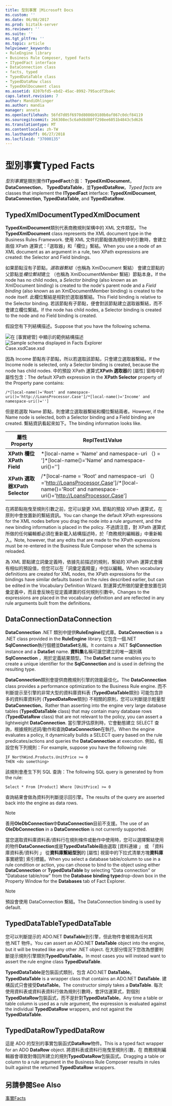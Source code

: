 ```yaml
---
title: 型別事實 |Microsoft Docs
ms.custom: ''
ms.date: 06/08/2017
ms.prod: biztalk-server
ms.reviewer: ''
ms.suite: ''
ms.tgt_pltfrm: ''
ms.topic: article
helpviewer_keywords:
- RuleEngine library
- Business Rule Composer, typed facts
- ITypedFact interface
- DataConnection class
- facts, typed
- TypedDataTable class
- TypedDataRow class
- TypedXmlDocument class
ms.assetid: 8207bfd5-ebd2-45ac-8992-795acdf3ba4c
caps.latest.revision: 7
author: MandiOhlinger
ms.author: mandia
manager: anneta
ms.openlocfilehash: 56fd7d05f6970d8086b9180b0af867c0dcf84119
ms.sourcegitcommit: 266308ec5c6a9d8d80ff298ee6051b4843c5d626
ms.translationtype: MT
ms.contentlocale: zh-TW
ms.lasthandoff: 06/27/2018
ms.locfileid: "37000135"
---
```

# <a name="typed-facts"></a><span data-ttu-id="40e7a-102">型別事實</span><span class="sxs-lookup"><span data-stu-id="40e7a-102">Typed Facts</span></span>
<span data-ttu-id="40e7a-103">*型別事實*是類別實作**ITypedFact**介面： **TypedXmlDocument**， **DataConnection**， **TypedDataTable**，並**TypedDataRow**。</span><span class="sxs-lookup"><span data-stu-id="40e7a-103">*Typed facts* are classes that implement the **ITypedFact** interface: **TypedXmlDocument**, **DataConnection**, **TypedDataTable**, and **TypedDataRow**.</span></span>  

## <a name="typedxmldocument"></a><span data-ttu-id="40e7a-104">TypedXmlDocument</span><span class="sxs-lookup"><span data-stu-id="40e7a-104">TypedXmlDocument</span></span>  
 <span data-ttu-id="40e7a-105">**TypedXmlDocument**類別代表商務規則架構中的 XML 文件類型。</span><span class="sxs-lookup"><span data-stu-id="40e7a-105">The **TypedXmlDocument** class represents the XML document type in the Business Rules Framework.</span></span> <span data-ttu-id="40e7a-106">使用 XML 文件的節點做為規則中的引數時，會建立兩個 XPath 運算式：「選取器」和「欄位」繫結。</span><span class="sxs-lookup"><span data-stu-id="40e7a-106">When you use a node of an XML document as an argument in a rule, two XPath expressions are created: the Selector and Field bindings.</span></span>  

 <span data-ttu-id="40e7a-107">如果節點沒有子節點，*選取器繫結*（也稱為 XmlDocument 繫結） 會建立節點的父節點並*欄位繫結*建立 （也稱為 XmlDocumentMember 繫結）節點本身。</span><span class="sxs-lookup"><span data-stu-id="40e7a-107">If the node has no child nodes, a *Selector binding* (also known as an XmlDocument binding) is created to the node's parent node and a *Field binding* (also known as an XmlDocumentMember binding) is created to the node itself.</span></span> <span data-ttu-id="40e7a-108">此欄位繫結是相對於選取器繫結。</span><span class="sxs-lookup"><span data-stu-id="40e7a-108">This Field binding is relative to the Selector binding.</span></span> <span data-ttu-id="40e7a-109">若該節點有子節點，便會對該節點建立選取器繫結，而不會建立欄位繫結。</span><span class="sxs-lookup"><span data-stu-id="40e7a-109">If the node has child nodes, a Selector binding is created to the node and no Field binding is created.</span></span>  

 <span data-ttu-id="40e7a-110">假設您有下列結構描述。</span><span class="sxs-lookup"><span data-stu-id="40e7a-110">Suppose that you have the following schema.</span></span>  

 <span data-ttu-id="40e7a-111">![在 [事實總管] 中顯示的範例結構描述](../core/media/xmldocumentbrowser.gif "xmldocumentbrowser")</span><span class="sxs-lookup"><span data-stu-id="40e7a-111">![Sample schema displayed in Facts Explorer](../core/media/xmldocumentbrowser.gif "xmldocumentbrowser")</span></span>  
<span data-ttu-id="40e7a-112">Case.xsd</span><span class="sxs-lookup"><span data-stu-id="40e7a-112">Case.xsd</span></span>  

 <span data-ttu-id="40e7a-113">因為 Income 節點有子節點，所以若選取該節點，只會建立選取器繫結。</span><span class="sxs-lookup"><span data-stu-id="40e7a-113">If the Income node is selected, only a Selector binding is created, because the node has child nodes.</span></span> <span data-ttu-id="40e7a-114">中的預設 XPath 運算式**XPath 選取器**的 [屬性] 窗格中的屬性包含：</span><span class="sxs-lookup"><span data-stu-id="40e7a-114">The default XPath expression in the **XPath Selector** property of the Property pane contains:</span></span>  

```  
/*[local-name()='Root' and namespace-uri()='http://LoansProcessor.Case']/*[local-name()='Income' and namespace-uri()='']  
```  

 <span data-ttu-id="40e7a-115">但是若選取 Name 節點，則會建立選取器繫結和欄位繫結兩者。</span><span class="sxs-lookup"><span data-stu-id="40e7a-115">However, if the Name node is selected, both a Selector binding and a Field binding are created.</span></span> <span data-ttu-id="40e7a-116">繫結資訊看起來如下。</span><span class="sxs-lookup"><span data-stu-id="40e7a-116">The binding information looks like.</span></span>  


|      <span data-ttu-id="40e7a-117">屬性</span><span class="sxs-lookup"><span data-stu-id="40e7a-117">Property</span></span>      |                                    <span data-ttu-id="40e7a-118">ReplTest1</span><span class="sxs-lookup"><span data-stu-id="40e7a-118">Value</span></span>                                    |
|--------------------|-----------------------------------------------------------------------------|
|  <span data-ttu-id="40e7a-119">**XPath 欄位**</span><span class="sxs-lookup"><span data-stu-id="40e7a-119">**XPath Field**</span></span>   |               <span data-ttu-id="40e7a-120">\*[local-name = 'Name' and namespace-uri （) = ']</span><span class="sxs-lookup"><span data-stu-id="40e7a-120">\*[local-name()='Name' and namespace-uri()='']</span></span>                |
| <span data-ttu-id="40e7a-121">**XPath 選取器**</span><span class="sxs-lookup"><span data-stu-id="40e7a-121">**XPath Selector**</span></span> | <span data-ttu-id="40e7a-122">/\*[local-name = 'Root' and namespace-uri （) ='<http://LoansProcessor.Case>']</span><span class="sxs-lookup"><span data-stu-id="40e7a-122">/\*[local-name()='Root' and namespace-uri()='<http://LoansProcessor.Case>']</span></span> |

 <span data-ttu-id="40e7a-123">在將節點拖曳至規則引數之前，您可以變更 XML 節點的預設 XPath 運算式，在原則中會放置新的繫結資訊。</span><span class="sxs-lookup"><span data-stu-id="40e7a-123">You can change the default XPath expressions for the XML nodes before you drag the node into a rule argument, and the new binding information is placed in the policy.</span></span> <span data-ttu-id="40e7a-124">不過請注意，對 XPath 運算式所做的任何編輯都必須在重新載入結構描述時，於「商務規則編輯器」中重新輸入。</span><span class="sxs-lookup"><span data-stu-id="40e7a-124">Note, however, that any edits that are made to the XPath expressions must be re-entered in the Business Rule Composer when the schema is reloaded.</span></span>  

 <span data-ttu-id="40e7a-125">為 XML 節點建立詞彙定義時，依據先前描述的規則，繫結的 XPath 運算式會擁有相似的預設值，但您可以在「詞彙定義精靈」中加以編輯。</span><span class="sxs-lookup"><span data-stu-id="40e7a-125">When vocabulary definitions are created for XML nodes, the XPath expressions for the bindings have similar defaults based on the rules described earlier, but can be edited in the Vocabulary Definition Wizard.</span></span> <span data-ttu-id="40e7a-126">對運算式所做的變更會放置在詞彙定義中，而且會反映在從定義建置的任何規則引數中。</span><span class="sxs-lookup"><span data-stu-id="40e7a-126">Changes to the expressions are placed in the vocabulary definition and are reflected in any rule arguments built from the definitions.</span></span>  

## <a name="dataconnection"></a><span data-ttu-id="40e7a-127">DataConnection</span><span class="sxs-lookup"><span data-stu-id="40e7a-127">DataConnection</span></span>  
 <span data-ttu-id="40e7a-128">**DataConnection** .NET 類別中提供**RuleEngine**程式庫。</span><span class="sxs-lookup"><span data-stu-id="40e7a-128">**DataConnection** is a .NET class provided in the **RuleEngine** library.</span></span> <span data-ttu-id="40e7a-129">它包含一個.NET **SqlConnection**執行個體並**DataSet**名稱。</span><span class="sxs-lookup"><span data-stu-id="40e7a-129">It contains a .NET **SqlConnection** instance and a **DataSet** name.</span></span> <span data-ttu-id="40e7a-130">**資料集**名稱可讓您建立的唯一識別碼**SqlConnection** ，用於定義結果類型。</span><span class="sxs-lookup"><span data-stu-id="40e7a-130">The **DataSet** name enables you to create a unique identifier for the **SqlConnection** and is used in defining the resulting type.</span></span>  

 <span data-ttu-id="40e7a-131">**DataConnection**類別會提供商務規則引擎的效能最佳化。</span><span class="sxs-lookup"><span data-stu-id="40e7a-131">The **DataConnection** class provides a performance optimization to the Business Rule engine.</span></span> <span data-ttu-id="40e7a-132">而不判斷提示至引擎的非常大型的資料庫資料表 (**TypedDataTable**類別) 可能包含許多的資料庫資料列 (**TypedDataRow**類別) 不相關的原則，您可以判斷提示輕量型**DataConnection**。</span><span class="sxs-lookup"><span data-stu-id="40e7a-132">Rather than asserting into the engine very large database tables (**TypedDataTable** class) that may contain many database rows (**TypedDataRow** class) that are not relevant to the policy, you can assert a lightweight **DataConnection**.</span></span> <span data-ttu-id="40e7a-133">當引擎評估原則時，它會動態建立 SELECT 查詢，根據規則述詞/動作和查詢**DataConnection**在執行。</span><span class="sxs-lookup"><span data-stu-id="40e7a-133">When the engine evaluates a policy, it dynamically builds a SELECT query based on the rule predicates/actions and queries the **DataConnection** at execution.</span></span> <span data-ttu-id="40e7a-134">例如，假設您有下列規則：</span><span class="sxs-lookup"><span data-stu-id="40e7a-134">For example, suppose you have the following rule:</span></span>  

```  
IF NorthWind.Products.UnitPrice >= 0   
THEN <do something>  
```  

 <span data-ttu-id="40e7a-135">該規則會產生下列 SQL 查詢：</span><span class="sxs-lookup"><span data-stu-id="40e7a-135">The following SQL query is generated by from the rule:</span></span>  

```  
Select * From [Product] Where [UnitPrice] >= 0  
```  

 <span data-ttu-id="40e7a-136">查詢結果會做為資料列判斷提示回引擎。</span><span class="sxs-lookup"><span data-stu-id="40e7a-136">The results of the query are asserted back into the engine as data rows.</span></span>  

> [!NOTE]
>  <span data-ttu-id="40e7a-137">善用**OleDbConnection**中**DataConnection**目前不支援。</span><span class="sxs-lookup"><span data-stu-id="40e7a-137">The use of an **OleDbConnection** in a **DataConnection** is not currently supported.</span></span>  

 <span data-ttu-id="40e7a-138">當您選取資料庫資料表/資料行在規則條件或動作中使用時，您可以選擇繫結使用的物件**DataConnection**或是**TypedDataTable**藉由選取 [資料連線 」 或 「資料庫資料表/資料列 」 從**資料庫繫結型別**的 [屬性] 視窗中的下拉式清單方塊**資料庫**事實總管] 索引標籤。</span><span class="sxs-lookup"><span data-stu-id="40e7a-138">When you select a database table/column to use in a rule condition or action, you can choose to bind to the object using either **DataConnection** or **TypedDataTable** by selecting "Data connection" or "Database table/row" from the **Database binding type**drop-down box in the Property Window for the **Databases** tab of Fact Explorer.</span></span>  

> [!NOTE]
>  <span data-ttu-id="40e7a-139">預設會使用 DataConnection 繫結。</span><span class="sxs-lookup"><span data-stu-id="40e7a-139">The DataConnection binding is used by default.</span></span>  

## <a name="typeddatatable"></a><span data-ttu-id="40e7a-140">TypedDataTable</span><span class="sxs-lookup"><span data-stu-id="40e7a-140">TypedDataTable</span></span>  
 <span data-ttu-id="40e7a-141">您可以判斷提示的 ADO.NET **DataTable**到引擎，但此物件會被視為任何其他.NET 物件。</span><span class="sxs-lookup"><span data-stu-id="40e7a-141">You can assert an ADO.NET **DataTable** object into the engine, but it will be treated like any other .NET object.</span></span> <span data-ttu-id="40e7a-142">在大部分情況下您改為想要判斷提示規則引擎類別**TypedDataTable**。</span><span class="sxs-lookup"><span data-stu-id="40e7a-142">In most cases you will instead want to assert the rule engine class **TypedDataTable**.</span></span>  

 <span data-ttu-id="40e7a-143">**TypedDataTable**是包裝函式類別，包含 ADO.NET **DataTable**。</span><span class="sxs-lookup"><span data-stu-id="40e7a-143">**TypedDataTable** is a wrapper class that contains an ADO.NET **DataTable**.</span></span> <span data-ttu-id="40e7a-144">建構函式只會接受**DataTable**。</span><span class="sxs-lookup"><span data-stu-id="40e7a-144">The constructor simply takes a **DataTable**.</span></span> <span data-ttu-id="40e7a-145">每次使用資料表或資料表資料行做為規則引數時，會評估運算式，對個別**TypedDataRow**包裝函式，而不是針對**TypedDataTable**。</span><span class="sxs-lookup"><span data-stu-id="40e7a-145">Any time a table or table column is used as a rule argument, the expression is evaluated against the individual **TypedDataRow** wrappers, and not against the **TypedDataTable**.</span></span>  

## <a name="typeddatarow"></a><span data-ttu-id="40e7a-146">TypedDataRow</span><span class="sxs-lookup"><span data-stu-id="40e7a-146">TypedDataRow</span></span>  
 <span data-ttu-id="40e7a-147">這是 ADO 的型別的事實包裝函式**DataRow**物件。</span><span class="sxs-lookup"><span data-stu-id="40e7a-147">This is a typed fact wrapper for an ADO **DataRow** object.</span></span> <span data-ttu-id="40e7a-148">將資料表或資料行拖曳至規則引數，在 商務規則編輯器會導致對傳回所建立的規則**TypedDataRow**包裝函式。</span><span class="sxs-lookup"><span data-stu-id="40e7a-148">Dragging a table or column to a rule argument in the Business Rule Composer results in rules built against the returned **TypedDataRow** wrappers.</span></span>  

## <a name="see-also"></a><span data-ttu-id="40e7a-149">另請參閱</span><span class="sxs-lookup"><span data-stu-id="40e7a-149">See Also</span></span>  
 [<span data-ttu-id="40e7a-150">事實</span><span class="sxs-lookup"><span data-stu-id="40e7a-150">Facts</span></span>](../core/facts.md)